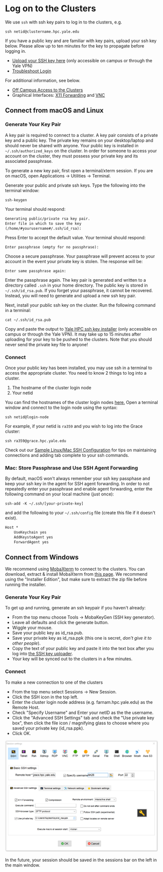# Log on to the Clusters

We use `ssh` with ssh key pairs to log in to the clusters, e.g.

```
ssh netid@clustername.hpc.yale.edu
```

If you have a public key and are familiar with key pairs, upload your ssh key below. Please allow up to ten minutes for the key to propagate before logging in.

* [Upload your SSH key here](http://gold.hpc.yale.internal/cgi-bin/sshkeys.py) (only accessible on campus or through the Yale VPN)
* [Troubleshoot Login](/clusters-at-yale/troubleshoot)

For additional information, see below.

* [Off Campus Access to the Clusters](vpn)
* Graphical Interfaces: [X11 Forwarding](x11) and [VNC](vnc)

## Connect from macOS and Linux

### Generate Your Key Pair

A key pair is required to connect to a cluster. A key pair consists of a private key and a public key. The private key remains on your desktop/laptop and should never be shared with anyone. Your public key is installed in `~/.ssh/authorized_keys` on the cluster. In order for someone to access your account on the cluster, they must possess your private key and its associated passphrase.

To generate a new key pair, first open a terminal/xterm session. If you are on macOS, open Applications -> Utilities -> Terminal.

Generate your public and private ssh keys. Type the following into the terminal window:

```
ssh-keygen
```

Your terminal should respond:

```
Generating public/private rsa key pair.
Enter file in which to save the key (/home/#yourusername#/.ssh/id_rsa):

```

Press Enter to accept the default value. Your terminal should respond:

```
Enter passphrase (empty for no passphrase):
```

Choose a secure passphrase. Your passphrase will prevent access to your account in the event your private key is stolen. The response will be:

```
Enter same passphrase again:
```

Enter the passphrase again. The key pair is generated and written to a directory called `.ssh` in your home directory. The public key is stored in `~/.ssh/id_rsa.pub`. If you forget your passphrase, it cannot be recovered. Instead, you will need to generate and upload a new ssh key pair.

Next, install your public ssh key on the cluster. Run the following command in a terminal:

```
cat ~/.ssh/id_rsa.pub
```

Copy and paste the output to [Yale HPC ssh key installer](http://gold.hpc.yale.internal/cgi-bin/sshkeys.py) (only accessible on campus or through the Yale VPN). It may take up to 15 minutes after uploading for your key to be pushed to the clusters. Note that you should never send the private key file to anyone!

### Connect

Once your public key has been installed, you may use ssh in a terminal to access the appropriate cluster. You need to know 2 things to log into a cluster.

1. The hostname of the cluster login node
1. Your netid

You can find the hostnames of the cluster login nodes [here.](/clusters-at-yale/clusters) Open a terminal window and connect to the login node using the syntax:

```
ssh netid@login-node
```

For example, if your netid is `ra359` and you wish to log into the Grace cluster:

```
ssh ra359@grace.hpc.yale.edu
```

Check out our [Sample Linux/Mac SSH Configuration](sample-config) for tips on maintaining connections and adding tab complete to your ssh commands.

### Mac: Store Passphrase and Use SSH Agent Forwarding

By default, macOS won't always remember your ssh key passphase and keep your ssh key in the agent for SSH agent forwarding. In order to not repeatedly enter your passphrase and enable agent forwarding, enter the following command on your local machine (just once):

```
ssh-add -K ~/.ssh/[your-private-key]

```

and add the following to your `~/.ssh/config` file (create this file if it doesn't exist).

```
Host *
    UseKeychain yes
    AddKeystoAgent yes
    ForwardAgent yes
```

## Connect from Windows

We recommend using [MobaXterm](https://mobaxterm.mobatek.net/) to connect to the clusters. You can download, extract & install MobaXterm from [this page](https://mobaxterm.mobatek.net/download-home-edition.html). We recommend using the "Installer Edition", but make sure to extract the zip file before running the installer.

### Generate Your Key Pair

To get up and running, generate an ssh keypair if you haven't already:

* From the top menu choose Tools -> MobaKeyGen (SSH key generator).
* Leave all defaults and click the generate button.
* Wiggle your mouse.
* Save your public key as id_rsa.pub.
* Save your private key as id_rsa.ppk (this one is secret, *don't give it to other people*).
* Copy the text of your public key and paste it into the text box after you log into [the SSH key uploader](http://gold.hpc.yale.internal/cgi-bin/sshkeys.py).
* Your key will be synced out to the clusters in a few minutes.

### Connect

To make a new connection to one of the clusters

* From the top menu select Sessions -> New Session.
* Click the SSH icon in the top left.
* Enter the cluster login node address (e.g. farnam.hpc.yale.edu) as the Remote Host.
* Check "Specify Username" and Enter your netID as the the username.
* Click the "Advanced SSH Settings" tab and check the "Use private key box", then click the file icon / magnifying glass to choose where you saved your private key (id_rsa.ppk).
* Click OK.

![Sample SSH Configuration](/img/ssh-connection.png)

In the future, your session should be saved in the sessions bar on the left in the main window.